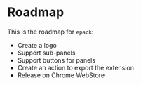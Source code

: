 # Roadmap

This is the roadmap for `epack`:

- Create a logo
- Support sub-panels
- Support buttons for panels
- Create an action to export the extension
- Release on Chrome WebStore
